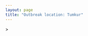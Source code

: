 ```yaml
---
layout: page
title: "Outbreak location: Tumkur"
---
```

<div id="mapid">
<script src="https://buda-magenta.github.io/hazard_map/load_map.js"></script>
><script>
var marker_outbreak = L.marker([13.340077, 77.100621],{"autoPan": true}).addTo(map); marker_outbreak.bindTooltip("Tumkur").openTooltip();

var circle_1 = L.circle([12.979120, 77.591300], {"pane": "markerPane", "color": "red", "fill": true, "fillOpacity": 0.2, "fillRule": "evenodd", "lineCap": "round", "lineJoin": "round", "opacity": 1.0, "radius": 167837, "stroke": true, "weight": 3}).addTo(map);
circle_1.bindTooltip("Bangalore<br>rank: 1<br>hazard index: 0.167837")
circle_1.bindPopup('<a href="https://buda-magenta.github.io/hazard_map/Bangalore">Bangalore</a>')

var circle_2 = L.circle([13.932609, 75.574978], {"pane": "markerPane", "color": "red", "fill": true, "fillOpacity": 0.2, "fillRule": "evenodd", "lineCap": "round", "lineJoin": "round", "opacity": 1.0, "radius": 43163, "stroke": true, "weight": 3}).addTo(map);
circle_2.bindTooltip("Shimoga<br>rank: 2<br>hazard index: 0.043164")
circle_2.bindPopup('<a href="https://buda-magenta.github.io/hazard_map/Shimoga">Shimoga</a>')

var circle_3 = L.circle([14.466127, 75.920636], {"pane": "markerPane", "color": "red", "fill": true, "fillOpacity": 0.2, "fillRule": "evenodd", "lineCap": "round", "lineJoin": "round", "opacity": 1.0, "radius": 23036, "stroke": true, "weight": 3}).addTo(map);
circle_3.bindTooltip("Davanagere<br>rank: 3<br>hazard index: 0.023037")
circle_3.bindPopup('<a href="https://buda-magenta.github.io/hazard_map/Davanagere">Davanagere</a>')

var circle_4 = L.circle([13.318014, 75.773874], {"pane": "markerPane", "color": "red", "fill": true, "fillOpacity": 0.2, "fillRule": "evenodd", "lineCap": "round", "lineJoin": "round", "opacity": 1.0, "radius": 20108, "stroke": true, "weight": 3}).addTo(map);
circle_4.bindTooltip("Chikmagalur<br>rank: 4<br>hazard index: 0.020108")
circle_4.bindPopup('<a href="https://buda-magenta.github.io/hazard_map/Chikmagalur">Chikmagalur</a>')

var circle_5 = L.circle([20.166670, 79.172114], {"pane": "markerPane", "color": "red", "fill": true, "fillOpacity": 0.2, "fillRule": "evenodd", "lineCap": "round", "lineJoin": "round", "opacity": 1.0, "radius": 19265, "stroke": true, "weight": 3}).addTo(map);
circle_5.bindTooltip("Bhadravati<br>rank: 5<br>hazard index: 0.019265")
circle_5.bindPopup('<a href="https://buda-magenta.github.io/hazard_map/Bhadravati">Bhadravati</a>')

var circle_6 = L.circle([14.226644, 76.400512], {"pane": "markerPane", "color": "red", "fill": true, "fillOpacity": 0.2, "fillRule": "evenodd", "lineCap": "round", "lineJoin": "round", "opacity": 1.0, "radius": 18740, "stroke": true, "weight": 3}).addTo(map);
circle_6.bindTooltip("Chitradurga<br>rank: 6<br>hazard index: 0.018741")
circle_6.bindPopup('<a href="https://buda-magenta.github.io/hazard_map/Chitradurga">Chitradurga</a>')

var circle_7 = L.circle([12.869810, 74.843008], {"pane": "markerPane", "color": "red", "fill": true, "fillOpacity": 0.2, "fillRule": "evenodd", "lineCap": "round", "lineJoin": "round", "opacity": 1.0, "radius": 9421, "stroke": true, "weight": 3}).addTo(map);
circle_7.bindTooltip("Mangalore<br>rank: 7<br>hazard index: 0.009421")
circle_7.bindPopup('<a href="https://buda-magenta.github.io/hazard_map/Mangalore">Mangalore</a>')

var circle_8 = L.circle([15.351838, 75.137985], {"pane": "markerPane", "color": "red", "fill": true, "fillOpacity": 0.2, "fillRule": "evenodd", "lineCap": "round", "lineJoin": "round", "opacity": 1.0, "radius": 8089, "stroke": true, "weight": 3}).addTo(map);
circle_8.bindTooltip("Hubli<br>rank: 8<br>hazard index: 0.008089")
circle_8.bindPopup('<a href="https://buda-magenta.github.io/hazard_map/Hubli">Hubli</a>')

var circle_9 = L.circle([17.166667, 77.083333], {"pane": "markerPane", "color": "red", "fill": true, "fillOpacity": 0.2, "fillRule": "evenodd", "lineCap": "round", "lineJoin": "round", "opacity": 1.0, "radius": 8028, "stroke": true, "weight": 3}).addTo(map);
circle_9.bindTooltip("Gulbarga<br>rank: 9<br>hazard index: 0.008029")
circle_9.bindPopup('<a href="https://buda-magenta.github.io/hazard_map/Gulbarga">Gulbarga</a>')

var circle_10 = L.circle([12.305183, 76.655361], {"pane": "markerPane", "color": "red", "fill": true, "fillOpacity": 0.2, "fillRule": "evenodd", "lineCap": "round", "lineJoin": "round", "opacity": 1.0, "radius": 7889, "stroke": true, "weight": 3}).addTo(map);
circle_10.bindTooltip("Mysore<br>rank: 10<br>hazard index: 0.007890")
circle_10.bindPopup('<a href="https://buda-magenta.github.io/hazard_map/Mysore">Mysore</a>')

var circle_11 = L.circle([13.341917, 74.747323], {"pane": "markerPane", "color": "red", "fill": true, "fillOpacity": 0.2, "fillRule": "evenodd", "lineCap": "round", "lineJoin": "round", "opacity": 1.0, "radius": 7800, "stroke": true, "weight": 3}).addTo(map);
circle_11.bindTooltip("Udupi<br>rank: 11<br>hazard index: 0.007800")
circle_11.bindPopup('<a href="https://buda-magenta.github.io/hazard_map/Udupi">Udupi</a>')

var circle_12 = L.circle([15.398403, 73.812918], {"pane": "markerPane", "color": "red", "fill": true, "fillOpacity": 0.2, "fillRule": "evenodd", "lineCap": "round", "lineJoin": "round", "opacity": 1.0, "radius": 6523, "stroke": true, "weight": 3}).addTo(map);
circle_12.bindTooltip("Vasco Da Gama<br>rank: 12<br>hazard index: 0.006523")
circle_12.bindPopup('<a href="https://buda-magenta.github.io/hazard_map/Vasco_Da_Gama">Vasco Da Gama</a>')

var circle_13 = L.circle([14.625888, 75.635724], {"pane": "markerPane", "color": "red", "fill": true, "fillOpacity": 0.2, "fillRule": "evenodd", "lineCap": "round", "lineJoin": "round", "opacity": 1.0, "radius": 4169, "stroke": true, "weight": 3}).addTo(map);
circle_13.bindTooltip("Ranibennur<br>rank: 13<br>hazard index: 0.004170")
circle_13.bindPopup('<a href="https://buda-magenta.github.io/hazard_map/Ranibennur">Ranibennur</a>')

var circle_14 = L.circle([15.143395, 76.919388], {"pane": "markerPane", "color": "red", "fill": true, "fillOpacity": 0.2, "fillRule": "evenodd", "lineCap": "round", "lineJoin": "round", "opacity": 1.0, "radius": 3824, "stroke": true, "weight": 3}).addTo(map);
circle_14.bindTooltip("Bellary<br>rank: 14<br>hazard index: 0.003824")
circle_14.bindPopup('<a href="https://buda-magenta.github.io/hazard_map/Bellary">Bellary</a>')

var circle_15 = L.circle([13.083694, 80.270186], {"pane": "markerPane", "color": "red", "fill": true, "fillOpacity": 0.2, "fillRule": "evenodd", "lineCap": "round", "lineJoin": "round", "opacity": 1.0, "radius": 3520, "stroke": true, "weight": 3}).addTo(map);
circle_15.bindTooltip("Chennai<br>rank: 15<br>hazard index: 0.003521")
circle_15.bindPopup('<a href="https://buda-magenta.github.io/hazard_map/Chennai">Chennai</a>')

var circle_16 = L.circle([28.651718, 77.221939], {"pane": "markerPane", "color": "red", "fill": true, "fillOpacity": 0.2, "fillRule": "evenodd", "lineCap": "round", "lineJoin": "round", "opacity": 1.0, "radius": 3428, "stroke": true, "weight": 3}).addTo(map);
circle_16.bindTooltip("Delhi<br>rank: 16<br>hazard index: 0.003429")
circle_16.bindPopup('<a href="https://buda-magenta.github.io/hazard_map/Delhi">Delhi</a>')

var circle_17 = L.circle([19.075990, 72.877393], {"pane": "markerPane", "color": "red", "fill": true, "fillOpacity": 0.2, "fillRule": "evenodd", "lineCap": "round", "lineJoin": "round", "opacity": 1.0, "radius": 2839, "stroke": true, "weight": 3}).addTo(map);
circle_17.bindTooltip("Mumbai<br>rank: 17<br>hazard index: 0.002840")
circle_17.bindPopup('<a href="https://buda-magenta.github.io/hazard_map/Mumbai">Mumbai</a>')

var circle_18 = L.circle([11.664300, 78.146000], {"pane": "markerPane", "color": "red", "fill": true, "fillOpacity": 0.2, "fillRule": "evenodd", "lineCap": "round", "lineJoin": "round", "opacity": 1.0, "radius": 2646, "stroke": true, "weight": 3}).addTo(map);
circle_18.bindTooltip("Salem<br>rank: 18<br>hazard index: 0.002647")
circle_18.bindPopup('<a href="https://buda-magenta.github.io/hazard_map/Salem">Salem</a>')

var circle_19 = L.circle([17.849907, 75.276320], {"pane": "markerPane", "color": "red", "fill": true, "fillOpacity": 0.2, "fillRule": "evenodd", "lineCap": "round", "lineJoin": "round", "opacity": 1.0, "radius": 2567, "stroke": true, "weight": 3}).addTo(map);
circle_19.bindTooltip("Solapur<br>rank: 19<br>hazard index: 0.002567")
circle_19.bindPopup('<a href="https://buda-magenta.github.io/hazard_map/Solapur">Solapur</a>')

var circle_20 = L.circle([17.388786, 78.461065], {"pane": "markerPane", "color": "red", "fill": true, "fillOpacity": 0.2, "fillRule": "evenodd", "lineCap": "round", "lineJoin": "round", "opacity": 1.0, "radius": 2506, "stroke": true, "weight": 3}).addTo(map);
circle_20.bindTooltip("Hyderabad<br>rank: 20<br>hazard index: 0.002506")
circle_20.bindPopup('<a href="https://buda-magenta.github.io/hazard_map/Hyderabad">Hyderabad</a>')

var circle_21 = L.circle([15.266493, 76.387230], {"pane": "markerPane", "color": "red", "fill": true, "fillOpacity": 0.2, "fillRule": "evenodd", "lineCap": "round", "lineJoin": "round", "opacity": 1.0, "radius": 2438, "stroke": true, "weight": 3}).addTo(map);
circle_21.bindTooltip("Hospet<br>rank: 21<br>hazard index: 0.002439")
circle_21.bindPopup('<a href="https://buda-magenta.github.io/hazard_map/Hospet">Hospet</a>')

var circle_22 = L.circle([14.906956, 78.009707], {"pane": "markerPane", "color": "red", "fill": true, "fillOpacity": 0.2, "fillRule": "evenodd", "lineCap": "round", "lineJoin": "round", "opacity": 1.0, "radius": 2229, "stroke": true, "weight": 3}).addTo(map);
circle_22.bindTooltip("Tadipatri<br>rank: 22<br>hazard index: 0.002229")
circle_22.bindPopup('<a href="https://buda-magenta.github.io/hazard_map/Tadipatri">Tadipatri</a>')

var circle_23 = L.circle([12.955100, 78.269900], {"pane": "markerPane", "color": "red", "fill": true, "fillOpacity": 0.2, "fillRule": "evenodd", "lineCap": "round", "lineJoin": "round", "opacity": 1.0, "radius": 2132, "stroke": true, "weight": 3}).addTo(map);
circle_23.bindTooltip("Robertson Pet<br>rank: 23<br>hazard index: 0.002133")
circle_23.bindPopup('<a href="https://buda-magenta.github.io/hazard_map/Robertson_Pet">Robertson Pet</a>')

var circle_24 = L.circle([15.857267, 74.506934], {"pane": "markerPane", "color": "red", "fill": true, "fillOpacity": 0.2, "fillRule": "evenodd", "lineCap": "round", "lineJoin": "round", "opacity": 1.0, "radius": 1805, "stroke": true, "weight": 3}).addTo(map);
circle_24.bindTooltip("Belgaum<br>rank: 24<br>hazard index: 0.001806")
circle_24.bindPopup('<a href="https://buda-magenta.github.io/hazard_map/Belgaum">Belgaum</a>')

var circle_25 = L.circle([22.541418, 88.357691], {"pane": "markerPane", "color": "red", "fill": true, "fillOpacity": 0.2, "fillRule": "evenodd", "lineCap": "round", "lineJoin": "round", "opacity": 1.0, "radius": 1701, "stroke": true, "weight": 3}).addTo(map);
circle_25.bindTooltip("Kolkata<br>rank: 25<br>hazard index: 0.001701")
circle_25.bindPopup('<a href="https://buda-magenta.github.io/hazard_map/Kolkata">Kolkata</a>')

var circle_26 = L.circle([18.793568, 80.815939], {"pane": "markerPane", "color": "red", "fill": true, "fillOpacity": 0.2, "fillRule": "evenodd", "lineCap": "round", "lineJoin": "round", "opacity": 1.0, "radius": 1696, "stroke": true, "weight": 3}).addTo(map);
circle_26.bindTooltip("Bijapur<br>rank: 26<br>hazard index: 0.001697")
circle_26.bindPopup('<a href="https://buda-magenta.github.io/hazard_map/Bijapur">Bijapur</a>')

var circle_27 = L.circle([12.732884, 77.830948], {"pane": "markerPane", "color": "red", "fill": true, "fillOpacity": 0.2, "fillRule": "evenodd", "lineCap": "round", "lineJoin": "round", "opacity": 1.0, "radius": 1432, "stroke": true, "weight": 3}).addTo(map);
circle_27.bindTooltip("Hosur<br>rank: 27<br>hazard index: 0.001432")
circle_27.bindPopup('<a href="https://buda-magenta.github.io/hazard_map/Hosur">Hosur</a>')

var circle_28 = L.circle([18.521428, 73.854454], {"pane": "markerPane", "color": "red", "fill": true, "fillOpacity": 0.2, "fillRule": "evenodd", "lineCap": "round", "lineJoin": "round", "opacity": 1.0, "radius": 1329, "stroke": true, "weight": 3}).addTo(map);
circle_28.bindTooltip("Pune<br>rank: 28<br>hazard index: 0.001329")
circle_28.bindPopup('<a href="https://buda-magenta.github.io/hazard_map/Pune">Pune</a>')

var circle_29 = L.circle([14.654623, 77.556260], {"pane": "markerPane", "color": "red", "fill": true, "fillOpacity": 0.2, "fillRule": "evenodd", "lineCap": "round", "lineJoin": "round", "opacity": 1.0, "radius": 1191, "stroke": true, "weight": 3}).addTo(map);
circle_29.bindTooltip("Anantapur<br>rank: 29<br>hazard index: 0.001191")
circle_29.bindPopup('<a href="https://buda-magenta.github.io/hazard_map/Anantapur">Anantapur</a>')

var circle_30 = L.circle([12.523889, 76.896196], {"pane": "markerPane", "color": "red", "fill": true, "fillOpacity": 0.2, "fillRule": "evenodd", "lineCap": "round", "lineJoin": "round", "opacity": 1.0, "radius": 1173, "stroke": true, "weight": 3}).addTo(map);
circle_30.bindTooltip("Mandya<br>rank: 30<br>hazard index: 0.001174")
circle_30.bindPopup('<a href="https://buda-magenta.github.io/hazard_map/Mandya">Mandya</a>')

var circle_31 = L.circle([13.137000, 78.133961], {"pane": "markerPane", "color": "red", "fill": true, "fillOpacity": 0.2, "fillRule": "evenodd", "lineCap": "round", "lineJoin": "round", "opacity": 1.0, "radius": 1099, "stroke": true, "weight": 3}).addTo(map);
circle_31.bindTooltip("Kolar<br>rank: 31<br>hazard index: 0.001100")
circle_31.bindPopup('<a href="https://buda-magenta.github.io/hazard_map/Kolar">Kolar</a>')

var circle_32 = L.circle([13.007082, 76.099270], {"pane": "markerPane", "color": "red", "fill": true, "fillOpacity": 0.2, "fillRule": "evenodd", "lineCap": "round", "lineJoin": "round", "opacity": 1.0, "radius": 983, "stroke": true, "weight": 3}).addTo(map);
circle_32.bindTooltip("Hassan<br>rank: 32<br>hazard index: 0.000984")
circle_32.bindPopup('<a href="https://buda-magenta.github.io/hazard_map/Hassan">Hassan</a>')

var circle_33 = L.circle([21.149813, 79.082056], {"pane": "markerPane", "color": "red", "fill": true, "fillOpacity": 0.2, "fillRule": "evenodd", "lineCap": "round", "lineJoin": "round", "opacity": 1.0, "radius": 976, "stroke": true, "weight": 3}).addTo(map);
circle_33.bindTooltip("Nagpur<br>rank: 33<br>hazard index: 0.000976")
circle_33.bindPopup('<a href="https://buda-magenta.github.io/hazard_map/Nagpur">Nagpur</a>')

var circle_34 = L.circle([11.001812, 76.962843], {"pane": "markerPane", "color": "red", "fill": true, "fillOpacity": 0.2, "fillRule": "evenodd", "lineCap": "round", "lineJoin": "round", "opacity": 1.0, "radius": 926, "stroke": true, "weight": 3}).addTo(map);
circle_34.bindTooltip("Coimbatore<br>rank: 34<br>hazard index: 0.000926")
circle_34.bindPopup('<a href="https://buda-magenta.github.io/hazard_map/Coimbatore">Coimbatore</a>')

var circle_35 = L.circle([15.426365, 75.630079], {"pane": "markerPane", "color": "red", "fill": true, "fillOpacity": 0.2, "fillRule": "evenodd", "lineCap": "round", "lineJoin": "round", "opacity": 1.0, "radius": 898, "stroke": true, "weight": 3}).addTo(map);
circle_35.bindTooltip("Gadag<br>rank: 35<br>hazard index: 0.000898")
circle_35.bindPopup('<a href="https://buda-magenta.github.io/hazard_map/Gadag">Gadag</a>')

var circle_36 = L.circle([23.021624, 72.579707], {"pane": "markerPane", "color": "red", "fill": true, "fillOpacity": 0.2, "fillRule": "evenodd", "lineCap": "round", "lineJoin": "round", "opacity": 1.0, "radius": 892, "stroke": true, "weight": 3}).addTo(map);
circle_36.bindTooltip("Ahmedabad<br>rank: 36<br>hazard index: 0.000893")
circle_36.bindPopup('<a href="https://buda-magenta.github.io/hazard_map/Ahmedabad">Ahmedabad</a>')

var circle_37 = L.circle([13.573260, 78.479146], {"pane": "markerPane", "color": "red", "fill": true, "fillOpacity": 0.2, "fillRule": "evenodd", "lineCap": "round", "lineJoin": "round", "opacity": 1.0, "radius": 788, "stroke": true, "weight": 3}).addTo(map);
circle_37.bindTooltip("Madanapalle<br>rank: 37<br>hazard index: 0.000789")
circle_37.bindPopup('<a href="https://buda-magenta.github.io/hazard_map/Madanapalle">Madanapalle</a>')

var circle_38 = L.circle([9.931308, 76.267414], {"pane": "markerPane", "color": "red", "fill": true, "fillOpacity": 0.2, "fillRule": "evenodd", "lineCap": "round", "lineJoin": "round", "opacity": 1.0, "radius": 786, "stroke": true, "weight": 3}).addTo(map);
circle_38.bindTooltip("Kochi<br>rank: 38<br>hazard index: 0.000786")
circle_38.bindPopup('<a href="https://buda-magenta.github.io/hazard_map/Kochi">Kochi</a>')

var circle_39 = L.circle([13.826383, 77.493772], {"pane": "markerPane", "color": "red", "fill": true, "fillOpacity": 0.2, "fillRule": "evenodd", "lineCap": "round", "lineJoin": "round", "opacity": 1.0, "radius": 784, "stroke": true, "weight": 3}).addTo(map);
circle_39.bindTooltip("Hindupur<br>rank: 39<br>hazard index: 0.000784")
circle_39.bindPopup('<a href="https://buda-magenta.github.io/hazard_map/Hindupur">Hindupur</a>')

var circle_40 = L.circle([16.508759, 80.618510], {"pane": "markerPane", "color": "red", "fill": true, "fillOpacity": 0.2, "fillRule": "evenodd", "lineCap": "round", "lineJoin": "round", "opacity": 1.0, "radius": 753, "stroke": true, "weight": 3}).addTo(map);
circle_40.bindTooltip("Vijayawada<br>rank: 40<br>hazard index: 0.000753")
circle_40.bindPopup('<a href="https://buda-magenta.github.io/hazard_map/Vijayawada">Vijayawada</a>')

var circle_41 = L.circle([17.723128, 83.301284], {"pane": "markerPane", "color": "red", "fill": true, "fillOpacity": 0.2, "fillRule": "evenodd", "lineCap": "round", "lineJoin": "round", "opacity": 1.0, "radius": 746, "stroke": true, "weight": 3}).addTo(map);
circle_41.bindTooltip("Visakhapatnam<br>rank: 41<br>hazard index: 0.000746")
circle_41.bindPopup('<a href="https://buda-magenta.github.io/hazard_map/Visakhapatnam">Visakhapatnam</a>')

var circle_42 = L.circle([14.422347, 77.720069], {"pane": "markerPane", "color": "red", "fill": true, "fillOpacity": 0.2, "fillRule": "evenodd", "lineCap": "round", "lineJoin": "round", "opacity": 1.0, "radius": 685, "stroke": true, "weight": 3}).addTo(map);
circle_42.bindTooltip("Dharmavaram<br>rank: 42<br>hazard index: 0.000685")
circle_42.bindPopup('<a href="https://buda-magenta.github.io/hazard_map/Dharmavaram">Dharmavaram</a>')

var circle_43 = L.circle([20.266777, 85.843559], {"pane": "markerPane", "color": "red", "fill": true, "fillOpacity": 0.2, "fillRule": "evenodd", "lineCap": "round", "lineJoin": "round", "opacity": 1.0, "radius": 670, "stroke": true, "weight": 3}).addTo(map);
circle_43.bindTooltip("Bhubaneswar<br>rank: 43<br>hazard index: 0.000670")
circle_43.bindPopup('<a href="https://buda-magenta.github.io/hazard_map/Bhubaneswar">Bhubaneswar</a>')

var circle_44 = L.circle([16.185317, 75.696792], {"pane": "markerPane", "color": "red", "fill": true, "fillOpacity": 0.2, "fillRule": "evenodd", "lineCap": "round", "lineJoin": "round", "opacity": 1.0, "radius": 582, "stroke": true, "weight": 3}).addTo(map);
circle_44.bindTooltip("Bagalkot<br>rank: 44<br>hazard index: 0.000583")
circle_44.bindPopup('<a href="https://buda-magenta.github.io/hazard_map/Bagalkot">Bagalkot</a>')

var circle_45 = L.circle([8.576971, 77.050125], {"pane": "markerPane", "color": "red", "fill": true, "fillOpacity": 0.2, "fillRule": "evenodd", "lineCap": "round", "lineJoin": "round", "opacity": 1.0, "radius": 558, "stroke": true, "weight": 3}).addTo(map);
circle_45.bindTooltip("Thiruvananthapuram<br>rank: 45<br>hazard index: 0.000559")
circle_45.bindPopup('<a href="https://buda-magenta.github.io/hazard_map/Thiruvananthapuram">Thiruvananthapuram</a>')

var circle_46 = L.circle([12.792907, 78.699917], {"pane": "markerPane", "color": "red", "fill": true, "fillOpacity": 0.2, "fillRule": "evenodd", "lineCap": "round", "lineJoin": "round", "opacity": 1.0, "radius": 480, "stroke": true, "weight": 3}).addTo(map);
circle_46.bindTooltip("Ambur<br>rank: 46<br>hazard index: 0.000480")
circle_46.bindPopup('<a href="https://buda-magenta.github.io/hazard_map/Ambur">Ambur</a>')

var circle_47 = L.circle([9.926115, 78.114098], {"pane": "markerPane", "color": "red", "fill": true, "fillOpacity": 0.2, "fillRule": "evenodd", "lineCap": "round", "lineJoin": "round", "opacity": 1.0, "radius": 432, "stroke": true, "weight": 3}).addTo(map);
circle_47.bindTooltip("Madurai<br>rank: 47<br>hazard index: 0.000432")
circle_47.bindPopup('<a href="https://buda-magenta.github.io/hazard_map/Madurai">Madurai</a>')

var circle_48 = L.circle([11.258608, 75.778874], {"pane": "markerPane", "color": "red", "fill": true, "fillOpacity": 0.2, "fillRule": "evenodd", "lineCap": "round", "lineJoin": "round", "opacity": 1.0, "radius": 427, "stroke": true, "weight": 3}).addTo(map);
circle_48.bindTooltip("Kozhikode<br>rank: 48<br>hazard index: 0.000428")
circle_48.bindPopup('<a href="https://buda-magenta.github.io/hazard_map/Kozhikode">Kozhikode</a>')

var circle_49 = L.circle([15.119651, 77.455290], {"pane": "markerPane", "color": "red", "fill": true, "fillOpacity": 0.2, "fillRule": "evenodd", "lineCap": "round", "lineJoin": "round", "opacity": 1.0, "radius": 423, "stroke": true, "weight": 3}).addTo(map);
circle_49.bindTooltip("Guntakal<br>rank: 49<br>hazard index: 0.000424")
circle_49.bindPopup('<a href="https://buda-magenta.github.io/hazard_map/Guntakal">Guntakal</a>')

var circle_50 = L.circle([11.369204, 77.676627], {"pane": "markerPane", "color": "red", "fill": true, "fillOpacity": 0.2, "fillRule": "evenodd", "lineCap": "round", "lineJoin": "round", "opacity": 1.0, "radius": 416, "stroke": true, "weight": 3}).addTo(map);
circle_50.bindTooltip("Erode<br>rank: 50<br>hazard index: 0.000417")
circle_50.bindPopup('<a href="https://buda-magenta.github.io/hazard_map/Erode">Erode</a>')

var circle_51 = L.circle([16.850253, 74.594888], {"pane": "markerPane", "color": "red", "fill": true, "fillOpacity": 0.2, "fillRule": "evenodd", "lineCap": "round", "lineJoin": "round", "opacity": 1.0, "radius": 411, "stroke": true, "weight": 3}).addTo(map);
circle_51.bindTooltip("Sangli<br>rank: 51<br>hazard index: 0.000412")
circle_51.bindPopup('<a href="https://buda-magenta.github.io/hazard_map/Sangli">Sangli</a>')

var circle_52 = L.circle([26.838100, 80.934600], {"pane": "markerPane", "color": "red", "fill": true, "fillOpacity": 0.2, "fillRule": "evenodd", "lineCap": "round", "lineJoin": "round", "opacity": 1.0, "radius": 403, "stroke": true, "weight": 3}).addTo(map);
circle_52.bindTooltip("Lucknow<br>rank: 52<br>hazard index: 0.000404")
circle_52.bindPopup('<a href="https://buda-magenta.github.io/hazard_map/Lucknow">Lucknow</a>')

var circle_53 = L.circle([26.915458, 75.818982], {"pane": "markerPane", "color": "red", "fill": true, "fillOpacity": 0.2, "fillRule": "evenodd", "lineCap": "round", "lineJoin": "round", "opacity": 1.0, "radius": 391, "stroke": true, "weight": 3}).addTo(map);
circle_53.bindTooltip("Jaipur<br>rank: 53<br>hazard index: 0.000391")
circle_53.bindPopup('<a href="https://buda-magenta.github.io/hazard_map/Jaipur">Jaipur</a>')

var circle_54 = L.circle([13.160105, 79.155551], {"pane": "markerPane", "color": "red", "fill": true, "fillOpacity": 0.2, "fillRule": "evenodd", "lineCap": "round", "lineJoin": "round", "opacity": 1.0, "radius": 372, "stroke": true, "weight": 3}).addTo(map);
circle_54.bindTooltip("Chittoor<br>rank: 54<br>hazard index: 0.000373")
circle_54.bindPopup('<a href="https://buda-magenta.github.io/hazard_map/Chittoor">Chittoor</a>')

var circle_55 = L.circle([26.180598, 91.753943], {"pane": "markerPane", "color": "red", "fill": true, "fillOpacity": 0.2, "fillRule": "evenodd", "lineCap": "round", "lineJoin": "round", "opacity": 1.0, "radius": 356, "stroke": true, "weight": 3}).addTo(map);
circle_55.bindTooltip("Guwahati<br>rank: 55<br>hazard index: 0.000357")
circle_55.bindPopup('<a href="https://buda-magenta.github.io/hazard_map/Guwahati">Guwahati</a>')

var circle_56 = L.circle([25.609324, 85.123525], {"pane": "markerPane", "color": "red", "fill": true, "fillOpacity": 0.2, "fillRule": "evenodd", "lineCap": "round", "lineJoin": "round", "opacity": 1.0, "radius": 355, "stroke": true, "weight": 3}).addTo(map);
circle_56.bindTooltip("Patna<br>rank: 56<br>hazard index: 0.000356")
circle_56.bindPopup('<a href="https://buda-magenta.github.io/hazard_map/Patna">Patna</a>')

var circle_57 = L.circle([12.794811, 79.000641], {"pane": "markerPane", "color": "red", "fill": true, "fillOpacity": 0.2, "fillRule": "evenodd", "lineCap": "round", "lineJoin": "round", "opacity": 1.0, "radius": 343, "stroke": true, "weight": 3}).addTo(map);
circle_57.bindTooltip("Vellore<br>rank: 57<br>hazard index: 0.000343")
circle_57.bindPopup('<a href="https://buda-magenta.github.io/hazard_map/Vellore">Vellore</a>')

var circle_58 = L.circle([16.702841, 74.240533], {"pane": "markerPane", "color": "red", "fill": true, "fillOpacity": 0.2, "fillRule": "evenodd", "lineCap": "round", "lineJoin": "round", "opacity": 1.0, "radius": 341, "stroke": true, "weight": 3}).addTo(map);
circle_58.bindTooltip("Kolhapur<br>rank: 58<br>hazard index: 0.000341")
circle_58.bindPopup('<a href="https://buda-magenta.github.io/hazard_map/Kolhapur">Kolhapur</a>')

var circle_59 = L.circle([14.475294, 78.821686], {"pane": "markerPane", "color": "red", "fill": true, "fillOpacity": 0.2, "fillRule": "evenodd", "lineCap": "round", "lineJoin": "round", "opacity": 1.0, "radius": 291, "stroke": true, "weight": 3}).addTo(map);
circle_59.bindTooltip("Kadapa<br>rank: 59<br>hazard index: 0.000292")
circle_59.bindPopup('<a href="https://buda-magenta.github.io/hazard_map/Kadapa">Kadapa</a>')

var circle_60 = L.circle([13.631637, 79.423171], {"pane": "markerPane", "color": "red", "fill": true, "fillOpacity": 0.2, "fillRule": "evenodd", "lineCap": "round", "lineJoin": "round", "opacity": 1.0, "radius": 286, "stroke": true, "weight": 3}).addTo(map);
circle_60.bindTooltip("Tirupati<br>rank: 60<br>hazard index: 0.000287")
circle_60.bindPopup('<a href="https://buda-magenta.github.io/hazard_map/Tirupati">Tirupati</a>')

var circle_61 = L.circle([22.720362, 75.868200], {"pane": "markerPane", "color": "red", "fill": true, "fillOpacity": 0.2, "fillRule": "evenodd", "lineCap": "round", "lineJoin": "round", "opacity": 1.0, "radius": 285, "stroke": true, "weight": 3}).addTo(map);
circle_61.bindTooltip("Indore<br>rank: 61<br>hazard index: 0.000285")
circle_61.bindPopup('<a href="https://buda-magenta.github.io/hazard_map/Indore">Indore</a>')

var circle_62 = L.circle([25.531031, 78.652689], {"pane": "markerPane", "color": "red", "fill": true, "fillOpacity": 0.2, "fillRule": "evenodd", "lineCap": "round", "lineJoin": "round", "opacity": 1.0, "radius": 273, "stroke": true, "weight": 3}).addTo(map);
circle_62.bindTooltip("Jhansi<br>rank: 62<br>hazard index: 0.000274")
circle_62.bindPopup('<a href="https://buda-magenta.github.io/hazard_map/Jhansi">Jhansi</a>')

var circle_63 = L.circle([23.370035, 85.325013], {"pane": "markerPane", "color": "red", "fill": true, "fillOpacity": 0.2, "fillRule": "evenodd", "lineCap": "round", "lineJoin": "round", "opacity": 1.0, "radius": 267, "stroke": true, "weight": 3}).addTo(map);
circle_63.bindTooltip("Ranchi<br>rank: 63<br>hazard index: 0.000267")
circle_63.bindPopup('<a href="https://buda-magenta.github.io/hazard_map/Ranchi">Ranchi</a>')

var circle_64 = L.circle([11.101781, 77.345192], {"pane": "markerPane", "color": "red", "fill": true, "fillOpacity": 0.2, "fillRule": "evenodd", "lineCap": "round", "lineJoin": "round", "opacity": 1.0, "radius": 265, "stroke": true, "weight": 3}).addTo(map);
circle_64.bindTooltip("Tiruppur<br>rank: 64<br>hazard index: 0.000266")
circle_64.bindPopup('<a href="https://buda-magenta.github.io/hazard_map/Tiruppur">Tiruppur</a>')

var circle_65 = L.circle([21.154541, 77.644296], {"pane": "markerPane", "color": "red", "fill": true, "fillOpacity": 0.2, "fillRule": "evenodd", "lineCap": "round", "lineJoin": "round", "opacity": 1.0, "radius": 262, "stroke": true, "weight": 3}).addTo(map);
circle_65.bindTooltip("Amravati<br>rank: 65<br>hazard index: 0.000262")
circle_65.bindPopup('<a href="https://buda-magenta.github.io/hazard_map/Amravati">Amravati</a>')

var circle_66 = L.circle([12.227213, 79.070156], {"pane": "markerPane", "color": "red", "fill": true, "fillOpacity": 0.2, "fillRule": "evenodd", "lineCap": "round", "lineJoin": "round", "opacity": 1.0, "radius": 238, "stroke": true, "weight": 3}).addTo(map);
circle_66.bindTooltip("Tiruvannamalai<br>rank: 66<br>hazard index: 0.000239")
circle_66.bindPopup('<a href="https://buda-magenta.github.io/hazard_map/Tiruvannamalai">Tiruvannamalai</a>')

var circle_67 = L.circle([18.351469, 76.755121], {"pane": "markerPane", "color": "red", "fill": true, "fillOpacity": 0.2, "fillRule": "evenodd", "lineCap": "round", "lineJoin": "round", "opacity": 1.0, "radius": 223, "stroke": true, "weight": 3}).addTo(map);
circle_67.bindTooltip("Latur<br>rank: 67<br>hazard index: 0.000223")
circle_67.bindPopup('<a href="https://buda-magenta.github.io/hazard_map/Latur">Latur</a>')

var circle_68 = L.circle([21.170200, 72.831100], {"pane": "markerPane", "color": "red", "fill": true, "fillOpacity": 0.2, "fillRule": "evenodd", "lineCap": "round", "lineJoin": "round", "opacity": 1.0, "radius": 191, "stroke": true, "weight": 3}).addTo(map);
circle_68.bindTooltip("Surat<br>rank: 68<br>hazard index: 0.000191")
circle_68.bindPopup('<a href="https://buda-magenta.github.io/hazard_map/Surat">Surat</a>')

var circle_69 = L.circle([11.876225, 75.373804], {"pane": "markerPane", "color": "red", "fill": true, "fillOpacity": 0.2, "fillRule": "evenodd", "lineCap": "round", "lineJoin": "round", "opacity": 1.0, "radius": 184, "stroke": true, "weight": 3}).addTo(map);
circle_69.bindTooltip("Kannur<br>rank: 69<br>hazard index: 0.000185")
circle_69.bindPopup('<a href="https://buda-magenta.github.io/hazard_map/Kannur">Kannur</a>')

var circle_70 = L.circle([16.083333, 77.166667], {"pane": "markerPane", "color": "red", "fill": true, "fillOpacity": 0.2, "fillRule": "evenodd", "lineCap": "round", "lineJoin": "round", "opacity": 1.0, "radius": 180, "stroke": true, "weight": 3}).addTo(map);
circle_70.bindTooltip("Raichur<br>rank: 70<br>hazard index: 0.000180")
circle_70.bindPopup('<a href="https://buda-magenta.github.io/hazard_map/Raichur">Raichur</a>')

var circle_71 = L.circle([16.695935, 74.455575], {"pane": "markerPane", "color": "red", "fill": true, "fillOpacity": 0.2, "fillRule": "evenodd", "lineCap": "round", "lineJoin": "round", "opacity": 1.0, "radius": 178, "stroke": true, "weight": 3}).addTo(map);
circle_71.bindTooltip("Ichalkaranji<br>rank: 71<br>hazard index: 0.000179")
circle_71.bindPopup('<a href="https://buda-magenta.github.io/hazard_map/Ichalkaranji">Ichalkaranji</a>')

var circle_72 = L.circle([17.005045, 81.780473], {"pane": "markerPane", "color": "red", "fill": true, "fillOpacity": 0.2, "fillRule": "evenodd", "lineCap": "round", "lineJoin": "round", "opacity": 1.0, "radius": 167, "stroke": true, "weight": 3}).addTo(map);
circle_72.bindTooltip("Rajahmundry<br>rank: 72<br>hazard index: 0.000167")
circle_72.bindPopup('<a href="https://buda-magenta.github.io/hazard_map/Rajahmundry">Rajahmundry</a>')

var circle_73 = L.circle([10.525626, 76.213254], {"pane": "markerPane", "color": "red", "fill": true, "fillOpacity": 0.2, "fillRule": "evenodd", "lineCap": "round", "lineJoin": "round", "opacity": 1.0, "radius": 164, "stroke": true, "weight": 3}).addTo(map);
circle_73.bindTooltip("Thrissur<br>rank: 73<br>hazard index: 0.000165")
circle_73.bindPopup('<a href="https://buda-magenta.github.io/hazard_map/Thrissur">Thrissur</a>')

var circle_74 = L.circle([30.733442, 76.779714], {"pane": "markerPane", "color": "red", "fill": true, "fillOpacity": 0.2, "fillRule": "evenodd", "lineCap": "round", "lineJoin": "round", "opacity": 1.0, "radius": 161, "stroke": true, "weight": 3}).addTo(map);
circle_74.bindTooltip("Chandigarh<br>rank: 74<br>hazard index: 0.000162")
circle_74.bindPopup('<a href="https://buda-magenta.github.io/hazard_map/Chandigarh">Chandigarh</a>')

var circle_75 = L.circle([19.194329, 72.970178], {"pane": "markerPane", "color": "red", "fill": true, "fillOpacity": 0.2, "fillRule": "evenodd", "lineCap": "round", "lineJoin": "round", "opacity": 1.0, "radius": 158, "stroke": true, "weight": 3}).addTo(map);
circle_75.bindTooltip("Thane<br>rank: 75<br>hazard index: 0.000159")
circle_75.bindPopup('<a href="https://buda-magenta.github.io/hazard_map/Thane">Thane</a>')

var circle_76 = L.circle([16.291519, 80.454159], {"pane": "markerPane", "color": "red", "fill": true, "fillOpacity": 0.2, "fillRule": "evenodd", "lineCap": "round", "lineJoin": "round", "opacity": 1.0, "radius": 157, "stroke": true, "weight": 3}).addTo(map);
circle_76.bindTooltip("Guntur<br>rank: 76<br>hazard index: 0.000157")
circle_76.bindPopup('<a href="https://buda-magenta.github.io/hazard_map/Guntur">Guntur</a>')

var circle_77 = L.circle([10.804973, 78.687030], {"pane": "markerPane", "color": "red", "fill": true, "fillOpacity": 0.2, "fillRule": "evenodd", "lineCap": "round", "lineJoin": "round", "opacity": 1.0, "radius": 154, "stroke": true, "weight": 3}).addTo(map);
circle_77.bindTooltip("Tiruchirappalli<br>rank: 77<br>hazard index: 0.000154")
circle_77.bindPopup('<a href="https://buda-magenta.github.io/hazard_map/Tiruchirappalli">Tiruchirappalli</a>')

var circle_78 = L.circle([26.698885, 88.320030], {"pane": "markerPane", "color": "red", "fill": true, "fillOpacity": 0.2, "fillRule": "evenodd", "lineCap": "round", "lineJoin": "round", "opacity": 1.0, "radius": 148, "stroke": true, "weight": 3}).addTo(map);
circle_78.bindTooltip("Bagdogra<br>rank: 78<br>hazard index: 0.000148")
circle_78.bindPopup('<a href="https://buda-magenta.github.io/hazard_map/Bagdogra">Bagdogra</a>')

var circle_79 = L.circle([8.887951, 76.595501], {"pane": "markerPane", "color": "red", "fill": true, "fillOpacity": 0.2, "fillRule": "evenodd", "lineCap": "round", "lineJoin": "round", "opacity": 1.0, "radius": 147, "stroke": true, "weight": 3}).addTo(map);
circle_79.bindTooltip("Kollam<br>rank: 79<br>hazard index: 0.000147")
circle_79.bindPopup('<a href="https://buda-magenta.github.io/hazard_map/Kollam">Kollam</a>')

var circle_80 = L.circle([15.631900, 77.275900], {"pane": "markerPane", "color": "red", "fill": true, "fillOpacity": 0.2, "fillRule": "evenodd", "lineCap": "round", "lineJoin": "round", "opacity": 1.0, "radius": 132, "stroke": true, "weight": 3}).addTo(map);
circle_80.bindTooltip("Adoni<br>rank: 80<br>hazard index: 0.000132")
circle_80.bindPopup('<a href="https://buda-magenta.github.io/hazard_map/Adoni">Adoni</a>')

var circle_81 = L.circle([20.030976, 79.358139], {"pane": "markerPane", "color": "red", "fill": true, "fillOpacity": 0.2, "fillRule": "evenodd", "lineCap": "round", "lineJoin": "round", "opacity": 1.0, "radius": 130, "stroke": true, "weight": 3}).addTo(map);
circle_81.bindTooltip("Chandrapur<br>rank: 81<br>hazard index: 0.000130")
circle_81.bindPopup('<a href="https://buda-magenta.github.io/hazard_map/Chandrapur">Chandrapur</a>')

var circle_82 = L.circle([25.335649, 83.007629], {"pane": "markerPane", "color": "red", "fill": true, "fillOpacity": 0.2, "fillRule": "evenodd", "lineCap": "round", "lineJoin": "round", "opacity": 1.0, "radius": 124, "stroke": true, "weight": 3}).addTo(map);
circle_82.bindTooltip("Varanasi<br>rank: 82<br>hazard index: 0.000125")
circle_82.bindPopup('<a href="https://buda-magenta.github.io/hazard_map/Varanasi">Varanasi</a>')

var circle_83 = L.circle([17.980609, 79.598212], {"pane": "markerPane", "color": "red", "fill": true, "fillOpacity": 0.2, "fillRule": "evenodd", "lineCap": "round", "lineJoin": "round", "opacity": 1.0, "radius": 106, "stroke": true, "weight": 3}).addTo(map);
circle_83.bindTooltip("Warangal<br>rank: 83<br>hazard index: 0.000106")
circle_83.bindPopup('<a href="https://buda-magenta.github.io/hazard_map/Warangal">Warangal</a>')

var circle_84 = L.circle([18.434644, 79.132265], {"pane": "markerPane", "color": "red", "fill": true, "fillOpacity": 0.2, "fillRule": "evenodd", "lineCap": "round", "lineJoin": "round", "opacity": 1.0, "radius": 105, "stroke": true, "weight": 3}).addTo(map);
circle_84.bindTooltip("Karimnagar<br>rank: 84<br>hazard index: 0.000106")
circle_84.bindPopup('<a href="https://buda-magenta.github.io/hazard_map/Karimnagar">Karimnagar</a>')

var circle_85 = L.circle([14.449372, 79.987376], {"pane": "markerPane", "color": "red", "fill": true, "fillOpacity": 0.2, "fillRule": "evenodd", "lineCap": "round", "lineJoin": "round", "opacity": 1.0, "radius": 102, "stroke": true, "weight": 3}).addTo(map);
circle_85.bindTooltip("Nellore<br>rank: 85<br>hazard index: 0.000103")
circle_85.bindPopup('<a href="https://buda-magenta.github.io/hazard_map/Nellore">Nellore</a>')

var circle_86 = L.circle([8.701220, 77.579269], {"pane": "markerPane", "color": "red", "fill": true, "fillOpacity": 0.2, "fillRule": "evenodd", "lineCap": "round", "lineJoin": "round", "opacity": 1.0, "radius": 102, "stroke": true, "weight": 3}).addTo(map);
circle_86.bindTooltip("Tirunelveli<br>rank: 86<br>hazard index: 0.000103")
circle_86.bindPopup('<a href="https://buda-magenta.github.io/hazard_map/Tirunelveli">Tirunelveli</a>')

var circle_87 = L.circle([17.910400, 77.519900], {"pane": "markerPane", "color": "red", "fill": true, "fillOpacity": 0.2, "fillRule": "evenodd", "lineCap": "round", "lineJoin": "round", "opacity": 1.0, "radius": 100, "stroke": true, "weight": 3}).addTo(map);
circle_87.bindTooltip("Bidar<br>rank: 87<br>hazard index: 0.000100")
circle_87.bindPopup('<a href="https://buda-magenta.github.io/hazard_map/Bidar">Bidar</a>')

var circle_88 = L.circle([23.258486, 77.401989], {"pane": "markerPane", "color": "red", "fill": true, "fillOpacity": 0.2, "fillRule": "evenodd", "lineCap": "round", "lineJoin": "round", "opacity": 1.0, "radius": 97, "stroke": true, "weight": 3}).addTo(map);
circle_88.bindTooltip("Bhopal<br>rank: 88<br>hazard index: 0.000098")
circle_88.bindPopup('<a href="https://buda-magenta.github.io/hazard_map/Bhopal">Bhopal</a>')

var circle_89 = L.circle([18.761516, 79.478785], {"pane": "markerPane", "color": "red", "fill": true, "fillOpacity": 0.2, "fillRule": "evenodd", "lineCap": "round", "lineJoin": "round", "opacity": 1.0, "radius": 93, "stroke": true, "weight": 3}).addTo(map);
circle_89.bindTooltip("Ramagundam<br>rank: 89<br>hazard index: 0.000093")
circle_89.bindPopup('<a href="https://buda-magenta.github.io/hazard_map/Ramagundam">Ramagundam</a>')

var circle_90 = L.circle([15.431506, 76.532774], {"pane": "markerPane", "color": "red", "fill": true, "fillOpacity": 0.2, "fillRule": "evenodd", "lineCap": "round", "lineJoin": "round", "opacity": 1.0, "radius": 92, "stroke": true, "weight": 3}).addTo(map);
circle_90.bindTooltip("Gangawati<br>rank: 90<br>hazard index: 0.000093")
circle_90.bindPopup('<a href="https://buda-magenta.github.io/hazard_map/Gangawati">Gangawati</a>')

var circle_91 = L.circle([10.915649, 79.806949], {"pane": "markerPane", "color": "red", "fill": true, "fillOpacity": 0.2, "fillRule": "evenodd", "lineCap": "round", "lineJoin": "round", "opacity": 1.0, "radius": 81, "stroke": true, "weight": 3}).addTo(map);
circle_91.bindTooltip("Pondicherry<br>rank: 91<br>hazard index: 0.000082")
circle_91.bindPopup('<a href="https://buda-magenta.github.io/hazard_map/Pondicherry">Pondicherry</a>')

var circle_92 = L.circle([19.807608, 85.825254], {"pane": "markerPane", "color": "red", "fill": true, "fillOpacity": 0.2, "fillRule": "evenodd", "lineCap": "round", "lineJoin": "round", "opacity": 1.0, "radius": 77, "stroke": true, "weight": 3}).addTo(map);
circle_92.bindTooltip("Puri<br>rank: 92<br>hazard index: 0.000077")
circle_92.bindPopup('<a href="https://buda-magenta.github.io/hazard_map/Puri">Puri</a>')

var circle_93 = L.circle([21.237947, 81.633683], {"pane": "markerPane", "color": "red", "fill": true, "fillOpacity": 0.2, "fillRule": "evenodd", "lineCap": "round", "lineJoin": "round", "opacity": 1.0, "radius": 73, "stroke": true, "weight": 3}).addTo(map);
circle_93.bindTooltip("Raipur<br>rank: 93<br>hazard index: 0.000074")
circle_93.bindPopup('<a href="https://buda-magenta.github.io/hazard_map/Raipur">Raipur</a>')

var circle_94 = L.circle([31.634308, 74.873679], {"pane": "markerPane", "color": "red", "fill": true, "fillOpacity": 0.2, "fillRule": "evenodd", "lineCap": "round", "lineJoin": "round", "opacity": 1.0, "radius": 73, "stroke": true, "weight": 3}).addTo(map);
circle_94.bindTooltip("Amritsar<br>rank: 94<br>hazard index: 0.000074")
circle_94.bindPopup('<a href="https://buda-magenta.github.io/hazard_map/Amritsar">Amritsar</a>')

var circle_95 = L.circle([30.325565, 78.043681], {"pane": "markerPane", "color": "red", "fill": true, "fillOpacity": 0.2, "fillRule": "evenodd", "lineCap": "round", "lineJoin": "round", "opacity": 1.0, "radius": 72, "stroke": true, "weight": 3}).addTo(map);
circle_95.bindTooltip("Dehradun<br>rank: 95<br>hazard index: 0.000072")
circle_95.bindPopup('<a href="https://buda-magenta.github.io/hazard_map/Dehradun">Dehradun</a>')

var circle_96 = L.circle([19.169335, 77.311013], {"pane": "markerPane", "color": "red", "fill": true, "fillOpacity": 0.2, "fillRule": "evenodd", "lineCap": "round", "lineJoin": "round", "opacity": 1.0, "radius": 71, "stroke": true, "weight": 3}).addTo(map);
circle_96.bindTooltip("Nanded Waghala<br>rank: 96<br>hazard index: 0.000071")
circle_96.bindPopup('<a href="https://buda-magenta.github.io/hazard_map/Nanded_Waghala">Nanded Waghala</a>')

var circle_97 = L.circle([10.330330, 78.067398], {"pane": "markerPane", "color": "red", "fill": true, "fillOpacity": 0.2, "fillRule": "evenodd", "lineCap": "round", "lineJoin": "round", "opacity": 1.0, "radius": 69, "stroke": true, "weight": 3}).addTo(map);
circle_97.bindTooltip("Dindigul<br>rank: 97<br>hazard index: 0.000070")
circle_97.bindPopup('<a href="https://buda-magenta.github.io/hazard_map/Dindigul">Dindigul</a>')

var circle_98 = L.circle([22.297314, 73.194257], {"pane": "markerPane", "color": "red", "fill": true, "fillOpacity": 0.2, "fillRule": "evenodd", "lineCap": "round", "lineJoin": "round", "opacity": 1.0, "radius": 68, "stroke": true, "weight": 3}).addTo(map);
circle_98.bindTooltip("Vadodara<br>rank: 98<br>hazard index: 0.000069")
circle_98.bindPopup('<a href="https://buda-magenta.github.io/hazard_map/Vadodara">Vadodara</a>')

var circle_99 = L.circle([20.972740, 80.691555], {"pane": "markerPane", "color": "red", "fill": true, "fillOpacity": 0.2, "fillRule": "evenodd", "lineCap": "round", "lineJoin": "round", "opacity": 1.0, "radius": 66, "stroke": true, "weight": 3}).addTo(map);
circle_99.bindTooltip("Rajnandgaon<br>rank: 99<br>hazard index: 0.000066")
circle_99.bindPopup('<a href="https://buda-magenta.github.io/hazard_map/Rajnandgaon">Rajnandgaon</a>')

var circle_100 = L.circle([26.460914, 80.321759], {"pane": "markerPane", "color": "red", "fill": true, "fillOpacity": 0.2, "fillRule": "evenodd", "lineCap": "round", "lineJoin": "round", "opacity": 1.0, "radius": 65, "stroke": true, "weight": 3}).addTo(map);
circle_100.bindTooltip("Kanpur<br>rank: 100<br>hazard index: 0.000065")
circle_100.bindPopup('<a href="https://buda-magenta.github.io/hazard_map/Kanpur">Kanpur</a>')
</script>
</div>